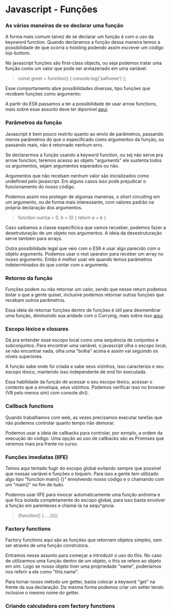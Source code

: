 # Javascript - Funções

### As várias maneiras de se declarar uma função

A forma mais comum talvez de se declarar um função é com o uso da keyoword function. Quando declaramos a função dessa maneira temos a possibilidade de que ocorra o hoisting podendo assim escrever um código top-bottom.

No javascript funções são first-class objects, ou seja podemos tratar uma função como um valor que pode ser armazenado em uma variável.
> const greet = function() { console.log('salllveee') };

Esse comportamento abre possibilidades diversas, tipo funções que recebem funções como argumento:

A partir do ES6 passamos a ter a possibilidade de usar arrow functions, mais sobre esse assunto deve ter diponível [aqui](../../fcc-javascript-algorithms/es6.md).

### Parâmetros da função

Javascript é bem pouco restrito quanto ao envio de parâmetros, passando menos parâmetros do que o especificado como argumentos da função, ou passando mais, não é retornado nenhum erro.

Se declararmos a função usando a keyword function, ou sej não serve pra arrow function, teremos acesso ao objeto "arguments" ele sustenta todos os argumentos, sejam argumentos esperados ou não.

Argumentos que não recebam nenhum valor são inicializados como undefined pelo javascript. Em alguns casos isso pode prejudicar o funcionamento do nosso código.

Podemos assim nos proteger de algumas maneiras, o short circuiting em um argumento, ou de forma mais interessante, com valores padrão na própria declaração dos argumentos.
> function sum(a = 0, b = 0) { return a + b }

Caso saibamos a classe específicica que vamos recveber, podemos fazer a desetruturação de um objeto nos argumentos. A ideia da desestruturação serve também para arrays.

Outra possibilidade legal que veio com o ES6 é usar algo parecido com o objeto arguments. Podemos usar o rest operator para receber um array no nosso argumento. Então é melhor usar ele quando temos parâmetros indeterminados do que contar com o arguments.

### Retorno da função

Funções podem ou não retornar um valor, sendo que nesse return podemos botar o que a gente quiser, inclusive podemos retornar outras funções que recebam outros parâmetros. 

Essa ideia de retornar funções dentro de funções é útil para desmembrar uma função, diminuindo sua aridade com o Currying, mais sobre isso [aqui](../../fcc-javascript-algorithms/functionalProgramming.md).

### Escopo léxico e closures

Dá pra entender esse escopo local como uma sequência de conjuntos e subconjuntos. Para encontrar uma variável, o javascript olha o escopo local, se não encontrar nada, olha uma "bolha" acima e assim vai seguindo os níveis superiores.

A função sabe onde foi criada e sabe seus vizinhos, isso caracteriza o seu escopo léxico, mantendo isso independente de ond for executada.

Essa habilidade da função de acessar o seu escopo léxico, acessar o contexto que a envelopa, seus vizinhos. Podemos verificar isso no browser (V8 pelo menos sim) com console.dir().

### Callback functions

Quando trabalhamos com web, as vezes precisamos executar tarefas que não podemos controlar quanto tempo irão demorar.

Podemos usar a ideia de callbacks para controlar, por exmplo, a ordem da execução do código. Uma opção ao uso de callbacks são as Promises que veremos mais pra frente no curso.

### Funções imediatas (IIFE)

Temos aqui tentado fugir do escopo global evitando sempre que possível que nossas variávei e funções o toquem. Para isso a gente tem utilizado algo tipo "function main() {}" envolvendo nosso código e o chamando com um "main()" no fim de tudo.

Podemos usar IIFE para invocar automaticamente uma função anônima e que fica isolada completamente do escopo global, para isso basta envolver a função em parenteses e chamá-la na sequ^qncia.
> (function() {.....})();

### Factory functions

Factory functions aqui são as funções que retornam objetos simples, sem ser através de uma função construtora.

Entramos nesse assunto para começar a introduzir o uso do this. No caso de utilizarmos uma função dentro de um objeto, o this se refere ao objeto em sim. Logo se nosso objeto tiver uma propriedade "name", poderíamos nos referir a ele como "this.name". 

Para tornar nosso método um getter, basta colocar a keyword "get" na frente da sua declaração. Da mesma forma podemos criar um setter tendo inclusive o mesmo nome do getter.

### Criando calculadora com factory functions